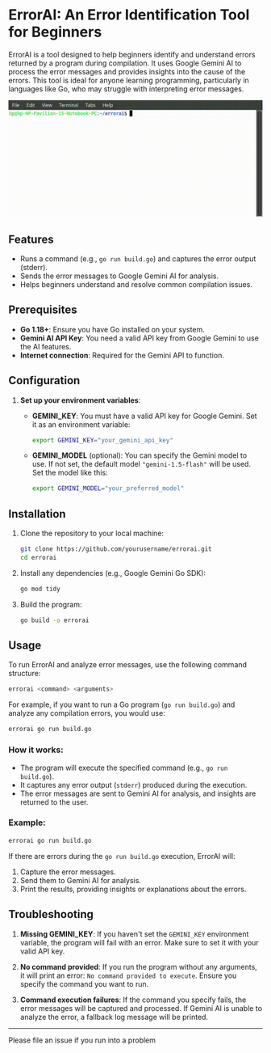 # ErrorAI: An Error Identification Tool for Beginners

ErrorAI is a tool designed to help beginners identify and understand errors returned by a program during compilation. It uses Google Gemini AI to process the error messages and provides insights into the cause of the errors. This tool is ideal for anyone learning programming, particularly in languages like Go, who may struggle with interpreting error messages.

![img](./demo.gif)

## Features
- Runs a command (e.g., `go run build.go`) and captures the error output (stderr).
- Sends the error messages to Google Gemini AI for analysis.
- Helps beginners understand and resolve common compilation issues.

## Prerequisites
- **Go 1.18+**: Ensure you have Go installed on your system.
- **Gemini AI API Key**: You need a valid API key from Google Gemini to use the AI features.
- **Internet connection**: Required for the Gemini API to function.

## Configuration

1. **Set up your environment variables**:
   - **GEMINI_KEY**: You must have a valid API key for Google Gemini. Set it as an environment variable:
   
     ```bash
     export GEMINI_KEY="your_gemini_api_key"
     ```

   - **GEMINI_MODEL** (optional): You can specify the Gemini model to use. If not set, the default model `"gemini-1.5-flash"` will be used. Set the model like this:
   
     ```bash
     export GEMINI_MODEL="your_preferred_model"
     ```

## Installation

1. Clone the repository to your local machine:

   ```bash
   git clone https://github.com/yourusername/errorai.git
   cd errorai
   ```

2. Install any dependencies (e.g., Google Gemini Go SDK):

   ```bash
   go mod tidy
   ```

3. Build the program:

   ```bash
   go build -o errorai
   ```

## Usage

To run ErrorAI and analyze error messages, use the following command structure:

```bash
errorai <command> <arguments>
```

For example, if you want to run a Go program (`go run build.go`) and analyze any compilation errors, you would use:

```bash
errorai go run build.go
```

### How it works:

- The program will execute the specified command (e.g., `go run build.go`).
- It captures any error output (`stderr`) produced during the execution.
- The error messages are sent to Gemini AI for analysis, and insights are returned to the user.

### Example:

```bash
errorai go run build.go
```

If there are errors during the `go run build.go` execution, ErrorAI will:
1. Capture the error messages.
2. Send them to Gemini AI for analysis.
3. Print the results, providing insights or explanations about the errors.

## Troubleshooting

1. **Missing GEMINI_KEY**: If you haven't set the `GEMINI_KEY` environment variable, the program will fail with an error. Make sure to set it with your valid API key.

2. **No command provided**: If you run the program without any arguments, it will print an error: `No command provided to execute`. Ensure you specify the command you want to run.

3. **Command execution failures**: If the command you specify fails, the error messages will be captured and processed. If Gemini AI is unable to analyze the error, a fallback log message will be printed.


---

Please file an issue if you run into a problem